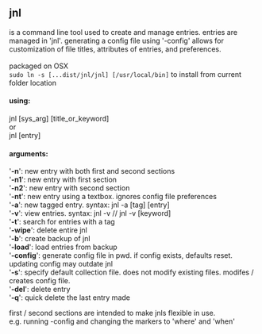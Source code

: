 ## jnl <br />
is a command line tool used to create and manage entries. entries are managed in 'jnl'. generating a config file using '-config' allows for customization of file titles, attributes of entries, and preferences.<br /><br />
packaged on OSX<br />
```sudo ln -s [...dist/jnl/jnl] [/usr/local/bin]``` to install from current folder location
#### using:

jnl [sys_arg] [title_or_keyword]<br />
or<br />
jnl [entry]

#### arguments:

'**-n**': new entry with both first and second sections<br />
'**-n1**': new entry with first section<br />
'**-n2**': new entry with second section<br />
'**-nt**': new entry using a textbox. ignores config file preferences<br />
'**-a**': new tagged entry. syntax: jnl -a [tag] [entry]<br />
'**-v**': view entries. syntax: jnl -v // jnl -v [keyword]<br />
'**-t**': search for entries with a tag<br />
'**-wipe**': delete entire jnl<br />
'**-b**': create backup of jnl<br />
'**-load**': load entries from backup<br />
'**-config**': generate config file in pwd. if config exists, defaults reset.
updating config may outdate jnl<br />
'**-s**': specify default collection file.
does not modify existing files. modifes / creates config file.<br />
'**-del**': delete entry<br />
'**-q**': quick delete the last entry made

first / second sections are intended to make jnls flexible in use.<br />
e.g. running -config and changing the markers to 'where' and 'when'